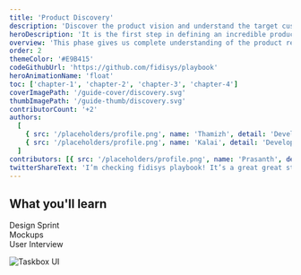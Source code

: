 ```yaml
---
title: 'Product Discovery'
description: 'Discover the product vision and understand the target customers.'
heroDescription: 'It is the first step in defining an incredible product which helps in saving time and relatively yield higher payoff.'
overview: 'This phase gives us complete understanding of the product requirements and the challenges in it. We follow Design Sprint introduced by Google Ventures which led them to apply successful business strategies, design thinking and test process.'
order: 2
themeColor: '#E9B415'
codeGithubUrl: 'https://github.com/fidisys/playbook'
heroAnimationName: 'float'
toc: ['chapter-1', 'chapter-2', 'chapter-3', 'chapter-4']
coverImagePath: '/guide-cover/discovery.svg'
thumbImagePath: '/guide-thumb/discovery.svg'
contributorCount: '+2'
authors:
  [
    { src: '/placeholders/profile.png', name: 'Thamizh', detail: 'Developer' },
    { src: '/placeholders/profile.png', name: 'Kalai', detail: 'Developer' },
  ]
contributors: [{ src: '/placeholders/profile.png', name: 'Prasanth', detail: 'Developer' }]
twitterShareText: 'I’m checking fidisys playbook! It’s a great great strategical idea for all startups.'
---
```


<h2>What you'll learn</h2>

<div class="badge-box">
  <div class="badge">
    <!-- <img src="/frameworks/logo-react.svg">  -->
    Design Sprint
  </div>

  <div class="badge">
    <!-- <img src="/frameworks/logo-vue.svg">  -->
    Mockups
  </div>

  <div class="badge">
    <!-- <img src="/frameworks/logo-angular.svg">  -->
    User Interview
  </div>
</div>

![Taskbox UI](/placeholders/designsprint.png)

<!-- ✍️Coming soon: Please watch this space for more updates from our team. Thanks for the patience!.

📖 Each chapter is linked to a working commit to help you stay in sync.
-->
